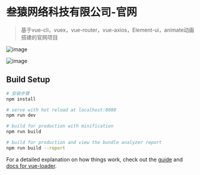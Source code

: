 # 叁猿网络科技有限公司-官网

> 基于vue-cli，vuex，vue-router，vue-axios，Element-ui，animate动画搭建的官网项目


![image](https://github.com/cxj20150214/vue-test/blob/master/src/img/wxjt.png?raw=true)

![image](https://github.com/cxj20150214/vue-test/blob/master/src/img/wxjt2.png?raw=true)
## Build Setup

``` bash
# 安装步骤
npm install

# serve with hot reload at localhost:8080
npm run dev

# build for production with minification
npm run build

# build for production and view the bundle analyzer report
npm run build --report
```

For a detailed explanation on how things work, check out the [guide](http://vuejs-templates.github.io/webpack/) and [docs for vue-loader](http://vuejs.github.io/vue-loader).
